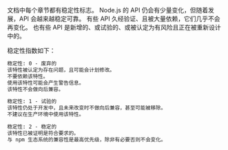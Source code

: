 
<!--type=misc-->

文档中每个章节都有稳定性标志。
Node.js 的 API 仍会有少量变化，但随着发展，API 会越来越稳定可靠。
有些 API 久经验证、且被大量依赖，它们几乎不会再变化。
也有些 API 是新增的、或试验的、或被认定为有风险且正在被重新设计中的。

稳定性指数如下：

```txt
稳定性: 0 - 废弃的
该特性被认定为存在问题，且可能会计划修改。
不要依赖该特性。
使用该特性可能会产生警告信息。
该特性不会做向后兼容。
```

```txt
稳定性: 1 - 试验的
该特性仍处于开发中，且未来改变时不做向后兼容，甚至可能被移除。
不建议在生产环境中使用该特性。
```

```txt
稳定性: 2 - 稳定的
该特性已被证明是符合要求的。
与 npm 生态系统的兼容性是最高优先级，除非有必要否则不会变化。
```

